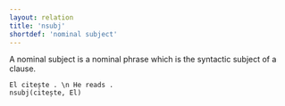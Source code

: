 ```yaml
---
layout: relation
title: 'nsubj'
shortdef: 'nominal subject'
---
```


A nominal subject is a nominal phrase which is the syntactic subject of a clause.

~~~sdparse
El citește . \n He reads .
nsubj(citește, El)
~~~
